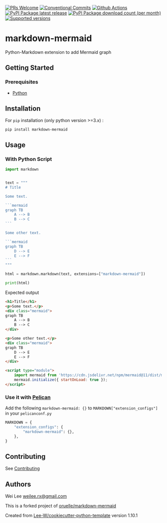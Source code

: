 [![PRs Welcome](https://img.shields.io/badge/PRs-welcome-brightgreen.svg?style=flat-square)](http://makeapullrequest.com)
[![Conventional Commits](https://img.shields.io/badge/Conventional%20Commits-1.0.0-yellow.svg?style=flat-square)](https://conventionalcommits.org)
[![Github Actions](https://github.com/Lee-W/markdown-mermaid/actions/workflows/python-check.yaml/badge.svg)](https://github.com/Lee-W/markdown-mermaid/actions/workflows/python-check.yaml)
[![PyPI Package latest release](https://img.shields.io/pypi/v/markdown-mermaid.svg?style=flat-square)](https://pypi.org/project/markdown-mermaid/)
[![PyPI Package download count (per month)](https://img.shields.io/pypi/dm/markdown-mermaid?style=flat-square)](https://pypi.org/project/markdown-mermaid/)
[![Supported versions](https://img.shields.io/pypi/pyversions/markdown-mermaid.svg?style=flat-square)](https://pypi.org/project/markdown-mermaid/)

# markdown-mermaid

Python-Markdown extension to add Mermaid graph

## Getting Started

### Prerequisites
* [Python](https://www.python.org/downloads/)

## Installation

For `pip` installation (only python version >=3.x) :

```shell
pip install markdown-mermaid
```

## Usage

### With Python Script

```python
import markdown


text = """
# Title

Some text.

​```mermaid
graph TB
    A --> B
    B --> C
​```

Some other text.

​```mermaid
graph TB
    D --> E
    E --> F
​```
"""

html = markdown.markdown(text, extensions=["markdown-mermaid"])

print(html)
```

Expected output

```html
<h1>Title</h1>
<p>Some text.</p>
<div class="mermaid">
graph TB
    A --> B
    B --> C
</div>

<p>Some other text.</p>
<div class="mermaid">
graph TB
    D --> E
    E --> F
</div>

<script type="module">
    import mermaid from 'https://cdn.jsdelivr.net/npm/mermaid@11/dist/mermaid.esm.min.mjs';
    mermaid.initialize({ startOnLoad: true });
</script>
```

### Use it with [Pelican](https://getpelican.com/)
Add the following `markdown-mermaid: {}` to `MARKDOWN["extension_configs"]` in your `pelicanconf.py`

```python
MARKDOWN = {
    "extension_configs": {
        "markdown-mermaid": {},
    },
}
```

## Contributing
See [Contributing](contributing.md)

## Authors
Wei Lee <weilee.rx@gmail.com>

This is a forked project of [oruelle/markdown-mermaid](https://github.com/oruelle/markdown-mermaid)

Created from [Lee-W/cookiecutter-python-template](https://github.com/Lee-W/cookiecutter-python-template/tree/1.10.1) version 1.10.1
